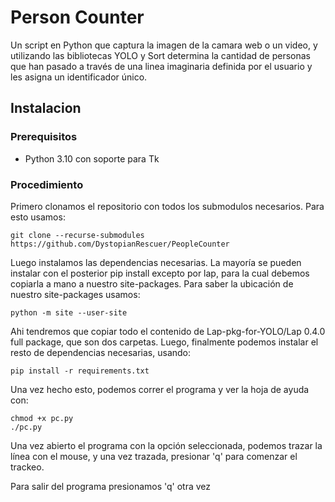 # Person Counter

Un script en Python que captura la imagen de la camara web o un video, y utilizando las bibliotecas YOLO y Sort determina la cantidad de personas que han pasado a través de una linea imaginaria definida por el usuario y les asigna un identificador único.

## Instalacion

### Prerequisitos
- Python 3.10 con soporte para Tk

### Procedimiento
Primero clonamos el repositorio con todos los submodulos necesarios. Para esto usamos:
```
git clone --recurse-submodules https://github.com/DystopianRescuer/PeopleCounter
```
Luego instalamos las dependencias necesarias. La mayoría se pueden instalar con el posterior pip install excepto por lap, para la cual debemos copiarla a mano a nuestro site-packages. Para saber la ubicación de nuestro site-packages usamos:
```
python -m site --user-site
```
Ahi tendremos que copiar todo el contenido de Lap-pkg-for-YOLO/Lap 0.4.0 full package, que son dos carpetas.
Luego, finalmente podemos instalar el resto de dependencias necesarias, usando:
```
pip install -r requirements.txt
```

Una vez hecho esto, podemos correr el programa y ver la hoja de ayuda con:
```
chmod +x pc.py
./pc.py
```

Una vez abierto el programa con la opción seleccionada, podemos trazar la línea con el mouse, y una vez trazada, presionar 'q' para comenzar el trackeo.

Para salir del programa presionamos 'q' otra vez
